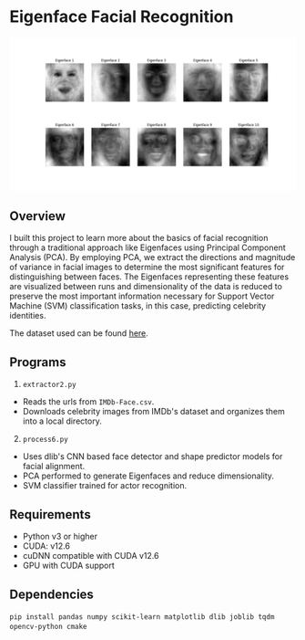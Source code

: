 # Eigenface Facial Recognition

![Eigenfaces](./Figure_1.png)

## Overview

I built this project to learn more about the basics of facial recognition through a traditional approach like Eigenfaces using Principal Component Analysis (PCA). By employing PCA, we extract the directions and magnitude of variance in facial images to determine the most significant features for distinguishing between faces. The Eigenfaces representing these features are visualized between runs and dimensionality of the data is reduced to preserve the most important information necessary for Support Vector Machine (SVM) classification tasks, in this case, predicting celebrity identities.

The dataset used can be found [here](https://github.com/fwang91/IMDb-Face?tab=readme-ov-file#data-download).

## Programs

1. `extractor2.py`

- Reads the urls from `IMDb-Face.csv`.
- Downloads celebrity images from IMDb's dataset and organizes them into a local directory.

2. `process6.py`

- Uses dlib's CNN based face detector and shape predictor models for facial alignment.
- PCA performed to generate Eigenfaces and reduce dimensionality.
- SVM classifier trained for actor recognition.

## Requirements

- Python v3 or higher
- CUDA: v12.6
- cuDNN compatible with CUDA v12.6
- GPU with CUDA support

## Dependencies

`pip install pandas numpy scikit-learn matplotlib dlib joblib tqdm opencv-python cmake`
